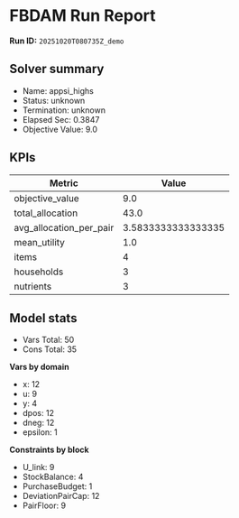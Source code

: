 # FBDAM Run Report

**Run ID:** `20251020T080735Z_demo`

## Solver summary
- Name: appsi_highs
- Status: unknown
- Termination: unknown
- Elapsed Sec: 0.3847
- Objective Value: 9.0

## KPIs
| Metric | Value |
|---|---|
| objective_value | 9.0 |
| total_allocation | 43.0 |
| avg_allocation_per_pair | 3.5833333333333335 |
| mean_utility | 1.0 |
| items | 4 |
| households | 3 |
| nutrients | 3 |

## Model stats
- Vars Total: 50
- Cons Total: 35

**Vars by domain**
- x: 12
- u: 9
- y: 4
- dpos: 12
- dneg: 12
- epsilon: 1

**Constraints by block**
- U_link: 9
- StockBalance: 4
- PurchaseBudget: 1
- DeviationPairCap: 12
- PairFloor: 9
